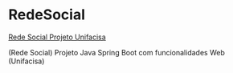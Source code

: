 # RedeSocial

[Rede Social Projeto Unifacisa](https://redesocial-bhba.onrender.com/redesocial)

(Rede Social) Projeto Java Spring Boot com funcionalidades Web (Unifacisa)
